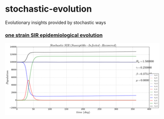 # stochastic-evolution
Evolutionary insights provided by stochastic ways
### [one strain SIR epidemiological evolution](https://github.com/alvason/stochastic-evolution/blob/master/code/stochastic_SIR.ipynb)
![](figure/stochastic-evolution-sir.png)
